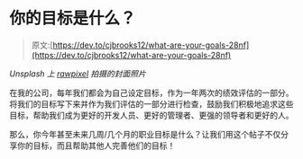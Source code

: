 # 你的目标是什么？

> 原文:[https://dev.to/cjbrooks12/what-are-your-goals-28nf](https://dev.to/cjbrooks12/what-are-your-goals-28nf)

*Unsplash 上 [rawpixel](https://unsplash.com/photos/yN4O7XwWoyY?utm_source=unsplash&utm_medium=referral&utm_content=creditCopyText) 拍摄的封面照片*

在我的公司，每年我们都会为自己设定目标，作为一年两次的绩效评估的一部分。将我们的目标写下来并作为我们评估的一部分进行检查，鼓励我们积极地追求这些目标，帮助我们成为更好的开发人员、更好的管理者、更强的领导者和更好的人。

那么，你今年甚至未来几周/几个月的职业目标是什么？让我们用这个帖子不仅分享你的目标，而且帮助其他人完善他们的目标！